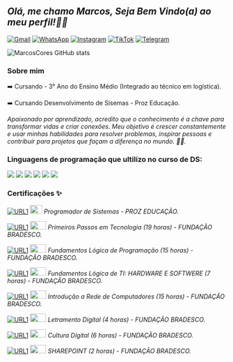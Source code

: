 ## _Olá, me chamo Marcos, Seja Bem Vindo(a) ao meu perfil!👋🏽_ 

[![Gmail](https://img.shields.io/badge/LinkedIn-0077B5?style=for-the-badge&logo=linkedin&logoColor=white)]()
[![WhatsApp](https://img.shields.io/badge/WhatsApp-25D366?style=for-the-badge&logo=whatsapp&logoColor=white)](https://wa.me/11972484618)
[![Instagram](https://img.shields.io/badge/Instagram-%23E4405F.svg?style=for-the-badge&logo=Instagram&logoColor=white)](https://www.instagram.com/m.viniix?igsh=MW44ZXBrbXJlNmppZA==)
[![TikTok](https://img.shields.io/badge/TikTok-%23000000.svg?style=for-the-badge&logo=TikTok&logoColor=white)]()
[![Telegram](https://img.shields.io/badge/Telegram-2CA5E0?style=for-the-badge&logo=telegram&logoColor=white)](https://t.me/MarcosCores)

![MarcosCores GitHub stats](https://github-readme-stats.vercel.app/api?username=MarcosCores&show_icons=true&theme=dark)

###    Sobre mim
➡️ Cursando - 3° Ano do Ensino Médio (Integrado ao técnico em logística).

➡️ Cursando Desenvolvimento de Sisemas - Proz Educação.

_Apaixonado por aprendizado, acredito que o conhecimento é a chave para transformar vidas e criar conexões. Meu objetivo é crescer constantemente e usar minhas habilidades para resolver problemas, inspirar pessoas e contribuir para projetos que façam a diferença no mundo. 🚀✨._

### Linguagens de programação que ultilizo no curso de DS: 

<div>
    <img src = "https://img.shields.io/badge/HTML5-E34F26?style=for-the-badge&logo=html5&logoColor=white">
    <img src = "https://img.shields.io/badge/JavaScript-F7DF1E?style=for-the-badge&logo=javascript&logoColor=black">
    <img src = "https://img.shields.io/badge/Python-3776AB?style=for-the-badge&logo=python&logoColor=white">
    <img src = "https://img.shields.io/badge/Java-ED8B00?style=for-the-badge&logo=openjdk&logoColor=white"> 
    <img src = "https://img.shields.io/badge/Kotlin-0095D5?&style=for-the-badge&logo=kotlin&logoColor=white">
    <img src = "https://img.shields.io/badge/CSS-239120?&style=for-the-badge&logo=css3&logoColor=white">
</div>

### Certificações ✨
[![URL1](https://img.shields.io/website-up-down-green-red/http/monip.org.svg)]() <img src = "https://encrypted-tbn0.gstatic.com/images?q=tbn:ANd9GcRK6lo4wKaXbjgiHdGWBvYs75jVxLbwp5bELixlTTSiC_0-ezZyXyIEI8F3fk7OnfFe_Z4&usqp=CAU" width="28" height="20"> _Programador de Sistemas -  PROZ EDUCAÇÃO._ 
    

[![URL1](https://img.shields.io/website-up-down-green-red/http/monip.org.svg)]() <img src = "https://grandesnomesdapropaganda.com.br/wp-content/uploads/2018/11/Bradesco.jpg"  width="37" height="19"> _Primeiros Passos em Tecnologia (19 horas) - FUNDAÇÃO BRADESCO._
    
[![URL1](https://img.shields.io/website-up-down-green-red/http/monip.org.svg)]() <img src = "https://grandesnomesdapropaganda.com.br/wp-content/uploads/2018/11/Bradesco.jpg"  width="37" height="19"> _Fundamentos Lógica de Programação (15 horas) -  FUNDAÇÃO BRADESCO._

[![URL1](https://img.shields.io/website-up-down-green-red/http/monip.org.svg)]() <img src = "https://grandesnomesdapropaganda.com.br/wp-content/uploads/2018/11/Bradesco.jpg"  width="37" height="19"> _Fundamentos Lógica de TI: HARDWARE E SOFTWERE (7 horas) -  FUNDAÇÃO BRADESCO._

[![URL1](https://img.shields.io/website-up-down-green-red/http/monip.org.svg)]() <img src = "https://grandesnomesdapropaganda.com.br/wp-content/uploads/2018/11/Bradesco.jpg"  width="37" height="19"> _Introdução a Rede de Computadores (15 horas) -  FUNDAÇÃO BRADESCO._

[![URL1](https://img.shields.io/website-up-down-green-red/http/monip.org.svg)]() <img src = "https://grandesnomesdapropaganda.com.br/wp-content/uploads/2018/11/Bradesco.jpg"  width="37" height="19"> _Letramento Digital (4 horas) -  FUNDAÇÃO BRADESCO._

[![URL1](https://img.shields.io/website-up-down-green-red/http/monip.org.svg)]() <img src = "https://grandesnomesdapropaganda.com.br/wp-content/uploads/2018/11/Bradesco.jpg"  width="37" height="19"> _Cultura Digital (6 horas) -  FUNDAÇÃO BRADESCO._

[![URL1](https://img.shields.io/website-up-down-green-red/http/monip.org.svg)]() <img src = "https://grandesnomesdapropaganda.com.br/wp-content/uploads/2018/11/Bradesco.jpg"  width="37" height="19"> _SHAREPOINT (2 horas) -  FUNDAÇÃO BRADESCO._
